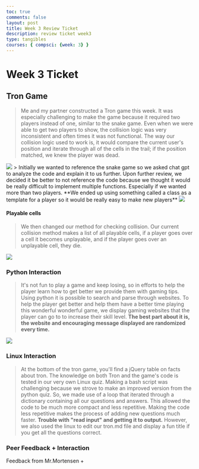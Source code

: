 ```yaml
---
toc: true
comments: false
layout: post
title: Week 3 Review Ticket
description: review ticket week3
type: tangibles
courses: { compsci: {week: 3} }
---
```


# Week 3 Ticket

## **Tron Game**
> Me and my partner constructed a Tron game this week. It was especially challenging to make the game because it required two players instead of one, similar to the snake game. Even when we were able to get two players to show, the collision logic was very inconsistent and often times it was not functional. The way our collision logic used to work is, it would compare the current user's position and iterate through all of the cells in the trail; if the position matched, we knew the player was dead. 
<img src="/LabNotebook/images/tronbad.png">
> Initially we wanted to reference the snake game so we asked chat gpt to analyze the code and explain it to us further. Upon further review, we decided it be better to not reference the code because we thought it would be really difficult to implement multiple functions. Especially if we wanted more than two players. **We ended up using something called a class as a template for a player so it would be really easy to make new players**
<img src="/LabNotebook/images/Snake.png">


#### **Playable cells**
> We then changed our method for checking collision. Our current collision method makes a list of all playable cells, if a player goes over a cell it becomes unplayable, and if the player goes over an unplayable cell, they die. 
<img src="/LabNotebook/images/tronGood.png">

### **Python Interaction**
> It's not fun to play a game and keep losing, so in efforts to help the player learn how to get better we provide them with gaming tips. Using python it is possible to search and parse through websites. To help the player get better and help them have a better time playing this wonderful wonderful game, we display gaming websites that the player can go to to increase their skill level. **The best part about it is, the website and encouraging message displayed are randomized every time.**
<img src="/LabNotebook/images/GameTips.png">

### **Linux Interaction**

> At the bottom of the tron game, you'll find a jQuery table on facts about tron. The knowledge on both Tron and the game's code is tested in our very own Linux quiz. Making a bash script was challenging because we strove to make an improved version from the python quiz. So, we made use of a loop that iterated through a dictionary containing all our questions and answers. This allowed the code to be much more compact and less repetitive. Making the code less repetitive makes the process of adding new questions much faster. **Trouble with "read input" and getting it to output.** However, we also used the linux to edit our tron.md file and display a fun title if you get all the questions correct.

### **Peer Feedback + Interaction**
Feedback from Mr.Mortensen + 
